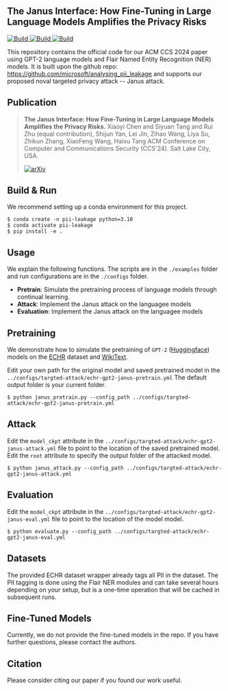 ## The Janus Interface: How Fine-Tuning in Large Language Models Amplifies the Privacy Risks

<p>
    <a href="https://www.python.org/downloads/">
            <img alt="Build" src="https://img.shields.io/badge/3.10-Python-blue">
    </a>
    <a href="https://pytorch.org">
            <img alt="Build" src="https://img.shields.io/badge/1.11-PyTorch-orange">
    </a>
    <a href="https://github.com/pytorch/opacus">
            <img alt="Build" src="https://img.shields.io/badge/1.12-opacus-orange">
    </a>
</p>

This repository contains the official code for our ACM CCS 2024 paper using GPT-2 language models and
Flair Named Entity Recognition (NER) models. It is built upon the github repo: https://github.com/microsoft/analysing_pii_leakage and supports our proposed noval targeted privacy attack -- Janus attack.


## Publication

> **The Janus Interface: How Fine-Tuning in Large Language Models Amplifies the Privacy Risks.**
> Xiaoyi Chen and Siyuan Tang and Rui Zhu (equal contribution), Shijun Yan, Lei Jin, Zihao Wang, Liya Su, Zhikun Zhang, XiaoFeng Wang, Haixu Tang
> ACM Conference on Computer and Communications Security (CCS'24). Salt Lake City, USA.
>
> [![arXiv](https://img.shields.io/badge/arXiv-2310.15469-green)](https://arxiv.org/abs/2310.15469)


## Build & Run

We recommend setting up a conda environment for this project.
```shell
$ conda create -n pii-leakage python=3.10
$ conda activate pii-leakage
$ pip install -e .
```

## Usage

We explain the following functions. The scripts are in the ```./examples``` folder and
run configurations are in the ```./configs``` folder.
* **Pretrain**: Simulate the pretraining process of language models through continual learning.
* **Attack**: Implement the Janus attack on the languagee models
* **Evaluation**: Implement the Janus attack on the languagee models


## Pretraining

We demonstrate how to simulate the pretraining of ```GPT-2``` ([Huggingface](https://huggingface.co/gpt2)) models on the [ECHR](https://huggingface.co/datasets/ecthr_cases) dataset and [WikiText](https://huggingface.co/datasets/Salesforce/wikitext).

Edit your own path for the original model and saved pretrained model in the ```../configs/targted-attack/echr-gpt2-janus-pretrain.yml``` The default output folder is your current folder.

```shell
$ python janus_pretrain.py --config_path ../configs/targted-attack/echr-gpt2-janus-pretrain.yml
```

## Attack

Edit the ```model_ckpt``` attribute in the ```../configs/targted-attack/echr-gpt2-janus-attack.yml``` file to point to the location of the saved pretrained model. Edit the ```root``` attribute to specify the output folder of the attacked model.

```shell
$ python janus_attack.py --config_path ../configs/targted-attack/echr-gpt2-janus-attack.yml
```

## Evaluation

Edit the ```model_ckpt``` attribute in the ```../configs/targted-attack/echr-gpt2-janus-eval.yml``` file to point to the location of the model  model.

```shell
$ python evaluate.py --config_path ../configs/targted-attack/echr-gpt2-janus-eval.yml
```

## Datasets

The provided ECHR dataset wrapper already tags all PII in the dataset.
The PII tagging is done using the Flair NER modules and can take several hours depending on your setup, but is a one-time operation
that will be cached in subsequent runs.


## Fine-Tuned Models

Currently, we do not provide the fine-tuned models in the repo. If you have further questions, please contact the authors.

## Citation

Please consider citing our paper if you found our work useful.